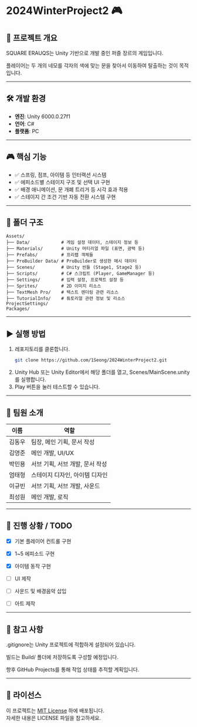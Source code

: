 # 2024WinterProject2 🎮

## 📌 프로젝트 개요
SQUARE ERAUQS는 Unity 기반으로 개발 중인 퍼즐 장르의 게임입니다.

플레이어는 두 개의 네모를 각자의 색에 맞는 문을 찾아서 이동하여 탈출하는 것이 목적입니다.  

---

## 🛠️ 개발 환경
- **엔진**: Unity 6000.0.27f1
- **언어**: C#
- **플랫폼**: PC

---

## 🎮 핵심 기능
- ✅ 스프링, 점프, 아이템 등 인터랙션 시스템
- ✅ 에피소드별 스테이지 구조 및 선택 UI 구현
- ✅ 배경 애니메이션, 문 개폐 트리거 등 시각 효과 적용
- ✅ 스테이지 간 조건 기반 자동 전환 시스템 구현

---

## 📁 폴더 구조

```
Assets/
├── Data/            # 게임 설정 데이터, 스테이지 정보 등
├── Materials/       # Unity 머티리얼 파일 (표면, 광택 등)
├── Prefabs/         # 프리팹 객체들
├── ProBuilder Data/ # ProBuilder로 생성한 메시 데이터
├── Scenes/          # Unity 씬들 (Stage1, Stage2 등)
├── Scripts/         # C# 스크립트 (Player, GameManager 등)
├── Settings/        # 입력 설정, 프로젝트 설정 등
├── Sprites/         # 2D 이미지 리소스
├── TextMesh Pro/    # 텍스트 렌더링 관련 리소스
├── TutorialInfo/    # 튜토리얼 관련 정보 및 리소스
ProjectSettings/
Packages/
```

---

## ▶️ 실행 방법
1. 레포지토리를 클론합니다.
   ```bash
   git clone https://github.com/1Seong/2024WinterProject2.git
2. Unity Hub 또는 Unity Editor에서 해당 폴더를 열고, Scenes/MainScene.unity를 실행합니다.
3. Play 버튼을 눌러 테스트할 수 있습니다.

---

## 👥 팀원 소개
| 이름           | 역할                           |
| -------------- | -----------------              |
| 김동우         | 팀장, 메인 기획, 문서 작성      |
| 김영준         | 메인 개발, UI/UX               |
| 박민용         | 서브 기획, 서브 개발, 문서 작성 |
| 엄태형         | 스테이지 디자인, 아이템 디자인  |
| 이규빈         | 서브 기획, 서브 개발, 사운드    |
| 최성원         | 메인 개발, 로직                 |

---

## 🚧 진행 상황 / TODO
- [x] 기본 플레이어 컨트롤 구현

- [x] 1~5 에피소드 구현

- [x] 아이템 동작 구현

- [ ] UI 제작

- [ ] 사운드 및 배경음악 삽입

- [ ] 아트 제작

---

## 💬 참고 사항
.gitignore는 Unity 프로젝트에 적합하게 설정되어 있습니다.

빌드는 Build/ 폴더에 저장하도록 구성할 예정입니다.

향후 GitHub Projects를 통해 작업 상태를 추적할 계획입니다.

---

## 📄 라이선스
이 프로젝트는 [MIT License](LICENSE) 하에 배포됩니다.  
자세한 내용은 LICENSE 파일을 참고하세요.

